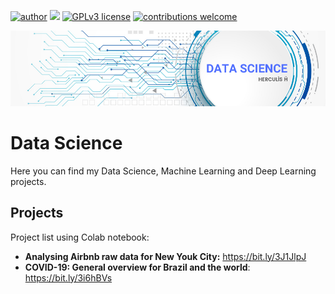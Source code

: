 [![author](https://img.shields.io/badge/author-herculìsḧ-red.svg)](https://www.linkedin.com/in/herculeshamanaka) [![](https://img.shields.io/badge/python-3.7+-blue.svg)](https://www.python.org/downloads/release/python-365/) [![GPLv3 license](https://img.shields.io/badge/License-GPLv3-blue.svg)](http://perso.crans.org/besson/LICENSE.html) [![contributions welcome](https://img.shields.io/badge/contributions-welcome-brightgreen.svg?style=flat)](https://github.com/carlosfab/data_science/issues)

<p align="center">
  <img src="/img/DS-GitHub-Cover.png" >
</p>

# Data Science
Here you can find my Data Science, Machine Learning and Deep Learning projects.

## Projects
Project list using Colab notebook:

* **Analysing Airbnb raw data for New Youk City:** https://bit.ly/3J1JlpJ
* **COVID-19: General overview for Brazil and the world**: https://bit.ly/3i6hBVs
